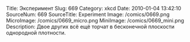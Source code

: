 Title: Эксперимент 
Slug: 669 
Category: xkcd 
Date: 2010-01-04 13:42:10 
SourceNum: 669 
SourceTitle: Experiment 
Image: /comics/0669.png 
MicroImage: /comics/0669_micro.png 
MiniImage: /comics/0669_mini.png 
Description: Двое других всё ещё торчат в бесконечной плоскости однородной плотности. 

